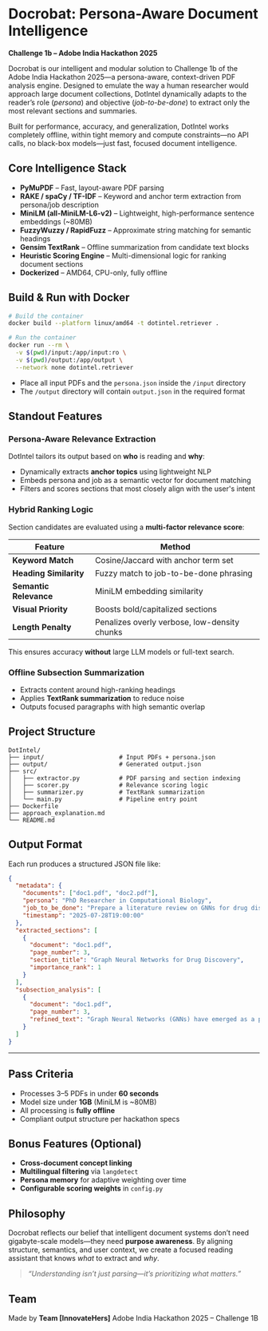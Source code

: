 # Docrobat: Persona-Aware Document Intelligence  
**Challenge 1b – Adobe India Hackathon 2025**

Docrobat is our intelligent and modular solution to Challenge 1b of the Adobe India Hackathon 2025—a persona-aware, context-driven PDF analysis engine. Designed to emulate the way a human researcher would approach large document collections, DotIntel dynamically adapts to the reader’s role (*persona*) and objective (*job-to-be-done*) to extract only the most relevant sections and summaries.

Built for performance, accuracy, and generalization, DotIntel works completely offline, within tight memory and compute constraints—no API calls, no black-box models—just fast, focused document intelligence.


## Core Intelligence Stack

- **PyMuPDF** – Fast, layout-aware PDF parsing  
- **RAKE / spaCy / TF-IDF** – Keyword and anchor term extraction from persona/job description  
- **MiniLM (all-MiniLM-L6-v2)** – Lightweight, high-performance sentence embeddings (~80MB)  
- **FuzzyWuzzy / RapidFuzz** – Approximate string matching for semantic headings  
- **Gensim TextRank** – Offline summarization from candidate text blocks  
- **Heuristic Scoring Engine** – Multi-dimensional logic for ranking document sections  
- **Dockerized** – AMD64, CPU-only, fully offline


## Build & Run with Docker

```bash
# Build the container
docker build --platform linux/amd64 -t dotintel.retriever .

# Run the container
docker run --rm \
  -v $(pwd)/input:/app/input:ro \
  -v $(pwd)/output:/app/output \
  --network none dotintel.retriever
````

* Place all input PDFs and the `persona.json` inside the `/input` directory
* The `/output` directory will contain `output.json` in the required format



## Standout Features

### Persona-Aware Relevance Extraction

DotIntel tailors its output based on **who** is reading and **why**:

* Dynamically extracts **anchor topics** using lightweight NLP
* Embeds persona and job as a semantic vector for document matching
* Filters and scores sections that most closely align with the user's intent

### Hybrid Ranking Logic

Section candidates are evaluated using a **multi-factor relevance score**:

| Feature                | Method                                       |
| ---------------------- | -------------------------------------------- |
| **Keyword Match**      | Cosine/Jaccard with anchor term set          |
| **Heading Similarity** | Fuzzy match to job-to-be-done phrasing       |
| **Semantic Relevance** | MiniLM embedding similarity                  |
| **Visual Priority**    | Boosts bold/capitalized sections             |
| **Length Penalty**     | Penalizes overly verbose, low-density chunks |

This ensures accuracy **without** large LLM models or full-text search.

### Offline Subsection Summarization

* Extracts content around high-ranking headings
* Applies **TextRank summarization** to reduce noise
* Outputs focused paragraphs with high semantic overlap



## Project Structure

```
DotIntel/
├── input/                     # Input PDFs + persona.json
├── output/                    # Generated output.json
├── src/
│   ├── extractor.py           # PDF parsing and section indexing
│   ├── scorer.py              # Relevance scoring logic
│   ├── summarizer.py          # TextRank summarization
│   └── main.py                # Pipeline entry point
├── Dockerfile
├── approach_explanation.md
└── README.md
```


## Output Format

Each run produces a structured JSON file like:

```json
{
  "metadata": {
    "documents": ["doc1.pdf", "doc2.pdf"],
    "persona": "PhD Researcher in Computational Biology",
    "job_to_be_done": "Prepare a literature review on GNNs for drug discovery",
    "timestamp": "2025-07-28T19:00:00"
  },
  "extracted_sections": [
    {
      "document": "doc1.pdf",
      "page_number": 3,
      "section_title": "Graph Neural Networks for Drug Discovery",
      "importance_rank": 1
    }
  ],
  "subsection_analysis": [
    {
      "document": "doc1.pdf",
      "page_number": 3,
      "refined_text": "Graph Neural Networks (GNNs) have emerged as a powerful tool..."
    }
  ]
}
```

---

## Pass Criteria

* Processes 3–5 PDFs in under **60 seconds**
* Model size under **1GB** (MiniLM is \~80MB)
* All processing is **fully offline**
* Compliant output structure per hackathon specs


## Bonus Features (Optional)

* **Cross-document concept linking**
* **Multilingual filtering** via `langdetect`
* **Persona memory** for adaptive weighting over time
* **Configurable scoring weights** in `config.py`


## Philosophy

Docrobat reflects our belief that intelligent document systems don’t need gigabyte-scale models—they need **purpose awareness**. By aligning structure, semantics, and user context, we create a focused reading assistant that knows *what* to extract and *why*.

> *“Understanding isn’t just parsing—it’s prioritizing what matters.”*


## Team

Made by **Team \[InnovateHers]**
Adobe India Hackathon 2025 – Challenge 1B

```
